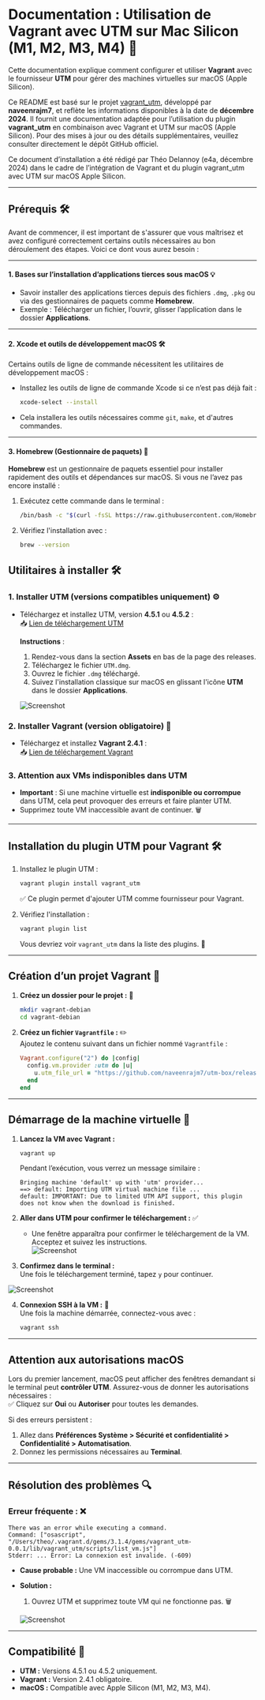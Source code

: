 # Documentation : Utilisation de Vagrant avec UTM sur Mac Silicon (M1, M2, M3, M4) 🚀

Cette documentation explique comment configurer et utiliser **Vagrant** avec le fournisseur **UTM** pour gérer des machines virtuelles sur macOS (Apple Silicon). 

Ce README est basé sur le projet [vagrant_utm](https://github.com/naveenrajm7/vagrant_utm/tree/main), développé par **naveenrajm7**, et reflète les informations disponibles à la date de **décembre 2024**. Il fournit une documentation adaptée pour l’utilisation du plugin **vagrant_utm** en combinaison avec Vagrant et UTM sur macOS (Apple Silicon). Pour des mises à jour ou des détails supplémentaires, veuillez consulter directement le dépôt GitHub officiel. 

Ce document d’installation a été rédigé par Théo Delannoy (e4a, décembre 2024) dans le cadre de l’intégration de Vagrant et du plugin vagrant_utm avec UTM sur macOS Apple Silicon. 

---

## **Prérequis** 🛠️

Avant de commencer, il est important de s'assurer que vous maîtrisez et avez configuré correctement certains outils nécessaires au bon déroulement des étapes. Voici ce dont vous aurez besoin :

---

#### **1. Bases sur l’installation d’applications tierces sous macOS** 💡  
- Savoir installer des applications tierces depuis des fichiers `.dmg`, `.pkg` ou via des gestionnaires de paquets comme **Homebrew**.
- Exemple : Télécharger un fichier, l’ouvrir, glisser l’application dans le dossier **Applications**.

---

#### **2. Xcode et outils de développement macOS** 🛠️  
Certains outils de ligne de commande nécessitent les utilitaires de développement macOS :
- Installez les outils de ligne de commande Xcode si ce n’est pas déjà fait :
  ```bash
  xcode-select --install
  ```
- Cela installera les outils nécessaires comme `git`, `make`, et d'autres commandes.

---

#### **3. Homebrew (Gestionnaire de paquets)** 🍺  
**Homebrew** est un gestionnaire de paquets essentiel pour installer rapidement des outils et dépendances sur macOS. Si vous ne l’avez pas encore installé :
1. Exécutez cette commande dans le terminal :
   ```bash
   /bin/bash -c "$(curl -fsSL https://raw.githubusercontent.com/Homebrew/install/HEAD/install.sh)"
   ```
2. Vérifiez l'installation avec :
   ```bash
   brew --version
   ```

## **Utilitaires à installer** 🛠️

### **1. Installer UTM (versions compatibles uniquement)** ⚙️

- Téléchargez et installez UTM, version **4.5.1** ou **4.5.2** :  
  📥 [Lien de téléchargement UTM](https://github.com/utmapp/UTM/releases/tag/v4.5.2)  

  **Instructions** :  
  1. Rendez-vous dans la section **Assets** en bas de la page des releases.  
  2. Téléchargez le fichier `UTM.dmg`.  
  3. Ouvrez le fichier `.dmg` téléchargé.  
  4. Suivez l'installation classique sur macOS en glissant l'icône **UTM** dans le dossier **Applications**.  

  ![Screenshot](assets/versionUTM.png)


### **2. Installer Vagrant (version obligatoire)** 🧰
- Téléchargez et installez **Vagrant 2.4.1** :  
  📥 [Lien de téléchargement Vagrant](https://releases.hashicorp.com/vagrant/2.4.1/vagrant_2.4.1_darwin_arm64.dmg)

### **3. Attention aux VMs indisponibles dans UTM** 
- **Important** : Si une machine virtuelle est **indisponible ou corrompue** dans UTM, cela peut provoquer des erreurs et faire planter UTM.
- Supprimez toute VM inaccessible avant de continuer. 🗑️

---

## **Installation du plugin UTM pour Vagrant** 🛠️

1. Installez le plugin UTM :  
   ```bash
   vagrant plugin install vagrant_utm
   ```
   ✅ Ce plugin permet d'ajouter UTM comme fournisseur pour Vagrant.

2. Vérifiez l'installation :  
   ```bash
   vagrant plugin list
   ```
   Vous devriez voir `vagrant_utm` dans la liste des plugins. 📃

---

## **Création d’un projet Vagrant** 📂

1. **Créez un dossier pour le projet :** 📁  
   ```bash
   mkdir vagrant-debian
   cd vagrant-debian
   ```

2. **Créez un fichier `Vagrantfile` :** ✏️  
   Ajoutez le contenu suivant dans un fichier nommé `Vagrantfile` :
   ```ruby
   Vagrant.configure("2") do |config|
     config.vm.provider :utm do |u|
       u.utm_file_url = "https://github.com/naveenrajm7/utm-box/releases/download/debian-11/debian_vagrant_utm.zip"
     end
   end
   ```

---

## **Démarrage de la machine virtuelle** 🚀

1. **Lancez la VM avec Vagrant :** 
   ```bash
   vagrant up
   ```
   Pendant l’exécution, vous verrez un message similaire :  
   ```
   Bringing machine 'default' up with 'utm' provider...
   ==> default: Importing UTM virtual machine file ...
   default: IMPORTANT: Due to limited UTM API support, this plugin does not know when the download is finished.
   ```

2. **Aller dans UTM pour confirmer le téléchargement :** ✅  
   - Une fenêtre apparaîtra pour confirmer le téléchargement de la VM. Acceptez et suivez les instructions.  
   ![Screenshot](assets/download_vm.png)

3. **Confirmez dans le terminal :**  
   Une fois le téléchargement terminé, tapez `y` pour continuer. 

![Screenshot](assets/vagrant_up.png)

4. **Connexion SSH à la VM :** 🔐  
   Une fois la machine démarrée, connectez-vous avec :  
   ```bash
   vagrant ssh
   ```

---

## **Attention aux autorisations macOS** 

Lors du premier lancement, macOS peut afficher des fenêtres demandant si le terminal peut **contrôler UTM**. Assurez-vous de donner les autorisations nécessaires :  
✅ Cliquez sur **Oui** ou **Autoriser** pour toutes les demandes.  

Si des erreurs persistent :  
1. Allez dans **Préférences Système > Sécurité et confidentialité > Confidentialité > Automatisation**.  
2. Donnez les permissions nécessaires au **Terminal**.

---

## **Résolution des problèmes** 🔍

### **Erreur fréquente :** ❌
```
There was an error while executing a command.
Command: ["osascript", "/Users/theo/.vagrant.d/gems/3.1.4/gems/vagrant_utm-0.0.1/lib/vagrant_utm/scripts/list_vm.js"]
Stderr: ... Error: La connexion est invalide. (-609)
```
- **Cause probable :** Une VM inaccessible ou corrompue dans UTM.  
- **Solution :**  
  1. Ouvrez UTM et supprimez toute VM qui ne fonctionne pas. 🗑️  

  ![Screenshot](assets/VM_Indispo.png)


---

## **Compatibilité** 🔧

- **UTM :** Versions 4.5.1 ou 4.5.2 uniquement.  
- **Vagrant :** Version 2.4.1 obligatoire.  
- **macOS :** Compatible avec Apple Silicon (M1, M2, M3, M4).  

